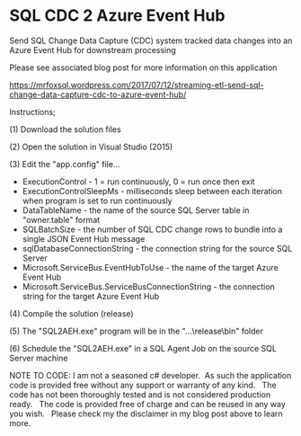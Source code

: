 # SQL CDC 2 Azure Event Hub

Send SQL Change Data Capture (CDC) system tracked data changes into an Azure Event Hub for downstream processing

Please see associated blog post for more information on this application

https://mrfoxsql.wordpress.com/2017/07/12/streaming-etl-send-sql-change-data-capture-cdc-to-azure-event-hub/


Instructions;

(1) Download the solution files

(2) Open the solution in Visual Studio (2015)

(3) Edit the "app.config" file...

- ExecutionControl - 1 = run continuously, 0 = run once then exit
- ExecutionControlSleepMs - milliseconds sleep between each iteration when program is set to run continuously
- DataTableName - the name of the source SQL Server table in "owner.table" format
- SQLBatchSize - the number of SQL CDC change rows to bundle into a single JSON Event Hub message
- sqlDatabaseConnectionString - the connection string for the source SQL Server
- Microsoft.ServiceBus.EventHubToUse - the name of the target Azure Event Hub
- Microsoft.ServiceBus.ServiceBusConnectionString - the connection string for the target Azure Event Hub

(4) Compile the solution (release)

(5) The "SQL2AEH.exe" program will be in the "...\release\bin" folder

(6) Schedule the "SQL2AEH.exe" in a SQL Agent Job on the source SQL Server machine


NOTE TO CODE: I am not a seasoned c# developer.  As such the application code is provided free without any support or warranty of any kind.   The code has not been thoroughly tested and is not considered production ready.   The code is provided free of charge and can be reused in any way you wish.   Please check my the disclaimer in my blog post above to learn more.
